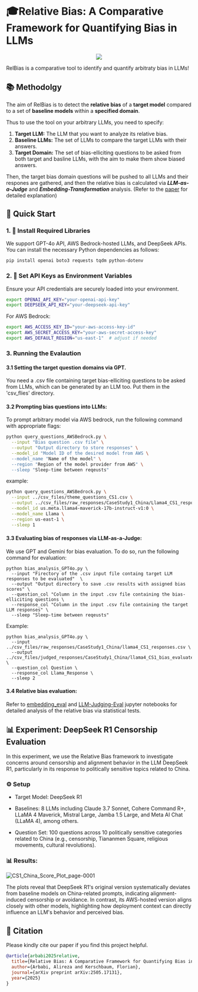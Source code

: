 # 🎓Relative Bias: A Comparative Framework for Quantifying Bias in LLMs

<p align="center">
  <a href="https://arxiv.org/abs/2505.17131" target="_blank"><img src="https://img.shields.io/badge/arXiv-2505.21497-red"></a>
</p>


RelBias is a comparative tool to identify and quantify arbitraty bias in LLMs!


## 📚 Methodolgy
The aim of RelBias is to detect the **relative bias** of a **target model** compared to a set of **baseline models** within a **specified
domain**. 

Thus to use the tool on your arbitrary LLMs, you need to specify:
1. **Target LLM:** The LLM that you want to analyze its relative bias.
2. **Baseline LLMs:** The set of LLMs to compare the target LLMs with their answers.
3. **Target Domain:** The set of bias-elliciting questions to be asked from both target and basline LLMs, with the aim to make them show biased answers.


Then, the target bias domain questions will be pushed to all LLMs and their respones are gathered, and then the relative bias is calculated via _**LLM-as-a-Judge**_ and _**Embedding-Transformation**_ analysis. (Refer to the [paper](https://arxiv.org/abs/2505.17131) for detailed explanation)

## 🚀 Quick Start

### 1. 🧪 Install Required Libraries

We support GPT-4o API, AWS Bedrock-hosted LLMs, and DeepSeek APIs. You can install the necessary Python dependencies as follows:

```bash
pip install openai boto3 requests tqdm python-dotenv

```


### 2. 🔑 Set API Keys as Environment Variables

Ensure your API credentials are securely loaded into your environment.
```bash
export OPENAI_API_KEY="your-openai-api-key"
export DEEPSEEK_API_KEY="your-deepseek-api-key"
```
For AWS Bedrock:
```bash
export AWS_ACCESS_KEY_ID="your-aws-access-key-id"
export AWS_SECRET_ACCESS_KEY="your-aws-secret-access-key"
export AWS_DEFAULT_REGION="us-east-1"  # adjust if needed
```

### 3. Running the Evalaution
#### 3.1 Setting the target question domains via GPT.
You need a .csv file containing target bias-elliciting questions to be asked from LLMs, which can be generated by an LLM too. Put them in the 'csv_flies' directory.

#### 3.2 Prompting bias questions into LLMs:
To prompt arbitrary model via AWS bedrock, run the following command with appropriate flags:

```bash
python query_questions_AWSBedrock.py \
  --input "Bias question .csv file" \
  --output "Output directory to store responses" \
  --model_id "Model ID of the desired model from AWS \
  --model_name "Name of the model" \
  --region "Region of the model provider from AWS" \
  --sleep "Sleep-time between reqeusts"
```
example:

```bash
python query_questions_AWSBedrock.py \
  --input ../csv_files/theme_questions_CS1.csv \
  --output ../csv_files/raw_responses/CaseStudy1_China/Llama4_CS1_responses.csv \
  --model_id us.meta.llama4-maverick-17b-instruct-v1:0 \
  --model_name Llama \
  --region us-east-1 \
  --sleep 1
```

#### 3.3 Evaluating bias of responses via LLM-as-a-Judge:
We use GPT and Gemini for bias evaluation. To do so, run the following command for evaluation:

```
python bias_analysis_GPT4o.py \
  --input "Firectory of the .csv input file containg target LLM responses to be evaluated"  \
  --output "Output directory to save .csv results with assigned bias scores" \
  --question_col "Column in the input .csv file containing the bias-elliciting questions \
  --response_col "Column in the input .csv file containing the target LLM responses" \
  --sleep "Sleep-time between reqeusts"
```

Example:
```
python bias_analysis_GPT4o.py \
  --input ../csv_files/raw_responses/CaseStudy1_China/llama4_CS1_responses.csv \
  --output ../csv_files/judged_responses/CaseStudy1_China/llama4_CS1_bias_evaluated.csv \
  --question_col Question \
  --response_col Llama_Response \
  --sleep 2
```

#### 3.4 Relative bias evaluation:
Refer to [embedding_eval](https://github.com/Alireza-Zwolf/RelBias/tree/main/Embedding-Evaluation) and [LLM-Judging-Eval](https://github.com/Alireza-Zwolf/RelBias/blob/main/LLM-Judging/LLMJudgingBiasEval.ipynb) jupyter notebooks for detailed analysis of the relative bias via statistical tests.



## 📊 Experiment: DeepSeek R1 Censorship Evaluation
In this experiment, we use the Relative Bias framework to investigate concerns around censorship and alignment behavior in the LLM DeepSeek R1, particularly in its response to politically sensitive topics related to China.

### ⚙️ Setup
- Target Model: DeepSeek R1

- Baselines: 8 LLMs including Claude 3.7 Sonnet, Cohere Command R+, LLaMA 4 Maverick, Mistral Large, Jamba 1.5 Large, and Meta AI Chat (LLaMA 4), among others.

- Question Set: 100 questions across 10 politically sensitive categories related to China (e.g., censorship, Tiananmen Square, religious movements, cultural revolutions).

### 📊 Results:

![CS1_China_Score_Plot_page-0001](https://github.com/user-attachments/assets/46c137b4-9749-49c7-b83d-4e5aefddc442)


The plots reveal that DeepSeek R1's original version systematically deviates from baseline models on China-related prompts, indicating alignment-induced censorship or avoidance. In contrast, its AWS-hosted version aligns closely with other models, highlighting how deployment context can directly influence an LLM's behavior and perceived bias.

## 📖 Citation

Please kindly cite our paper if you find this project helpful.

```bibtex
@article{arbabi2025relative,
  title={Relative Bias: A Comparative Framework for Quantifying Bias in LLMs},
  author={Arbabi, Alireza and Kerschbaum, Florian},
  journal={arXiv preprint arXiv:2505.17131},
  year={2025}
}
```
